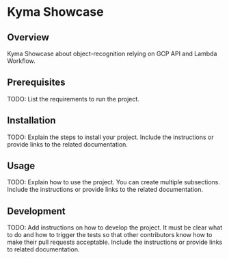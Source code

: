 # Kyma Showcase

## Overview

Kyma Showcase about object-recognition relying on GCP API and Lambda Workflow.

## Prerequisites

TODO: List the requirements to run the project.

## Installation

TODO: Explain the steps to install your project. Include the instructions or provide links to the related documentation.

## Usage

TODO: Explain how to use the project. You can create multiple subsections. Include the instructions or provide links to the related documentation.

## Development

TODO: Add instructions on how to develop the project. It must be clear what to do and how to trigger the tests so that other contributors know how to make their pull requests acceptable. Include the instructions or provide links to related documentation.

